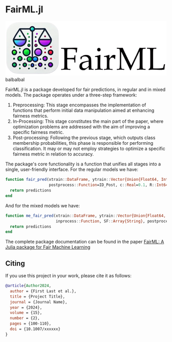 # FairML.jl

<img src="https://github.com/JoaoVitorPamplona/FairML.jl/blob/main/FairML_Logo.png" width="600"> balbalbal

FairML.jl is a package developed for fair predictions, in regular and in mixed models. The package operates under a three-step framework:

1. Preprocessing: This stage encompasses the implementation of functions that perform initial data manipulation aimed at enhancing fairness metrics.
2. In-Processing: This stage constitutes the main part of the paper, where optimization problems are addressed with the aim of improving a specific fairness metric.
3. Post-processing: Following the previous stage, which outputs class membership probabilities, this phase is responsible for performing classification. It may or may not employ strategies to optimize a specific fairness metric in relation to accuracy.

The package's core functionality is a function that unifies all stages into a single, user-friendly interface. For the regular models we have:
 
```julia
function fair_pred(xtrain::DataFrame, ytrain::Vector{Union{Float64, Int64}}, newdata::DataFrame, inprocess::Function, SF::Array{String}, preprocess::Function=id_pre,
                   postprocess::Function=ID_Post, c::Real=0.1, R::Int64=1, seed::Int64=42, SFpre::String, SFpost::String)
  return predictions
end
```

And for the mixed models we have:
```julia
function me_fair_pred(xtrain::DataFrame, ytrain::Vector{Union{Float64, Int64}}, newdata::DataFrame, group_id_train::CategoricalVector, group_id_newdata::CategoricalVector,      
                      inprocess::Function, SF::Array{String}, postprocess::Function=ID_Post, c::Real=0.1, SFpost::String)
  return predictions
end
```

The complete package documentation can be found in the paper [FairML: A Julia package for Fair Machine Learning](https://arxiv.org/pdf/2405.06433)



## Citing

If you use this project in your work, please cite it as follows:
```bibtex
@article{Author2024,
  author = {First Last et al.},
  title = {Project Title},
  journal = {Journal Name},
  year = {2024},
  volume = {15},
  number = {2},
  pages = {100-110},
  doi = {10.1007/xxxxxx}
}
```
